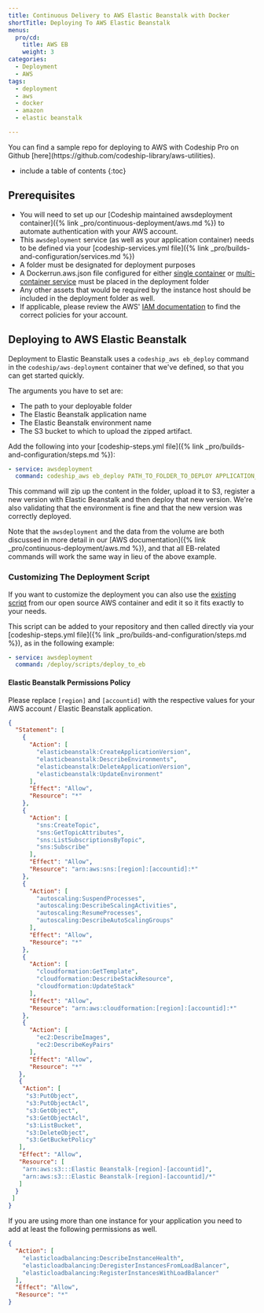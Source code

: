 ```yaml
---
title: Continuous Delivery to AWS Elastic Beanstalk with Docker
shortTitle: Deploying To AWS Elastic Beanstalk
menus:
  pro/cd:
    title: AWS EB
    weight: 3
categories:
  - Deployment
  - AWS       
tags:
  - deployment
  - aws
  - docker
  - amazon
  - elastic beanstalk

---
```


<div class="info-block">
You can find a sample repo for deploying to AWS with Codeship Pro on Github [here](https://github.com/codeship-library/aws-utilities).
</div>

* include a table of contents
{:toc}

## Prerequisites

- You will need to set up our [Codeship maintained awsdeployment container]({% link _pro/continuous-deployment/aws.md %}) to automate authentication with your AWS account.
- This `awsdeployment` service (as well as your application container) needs to be defined via your [codeship-services.yml file]({% link _pro/builds-and-configuration/services.md %})
- A folder must be designated for deployment purposes
- A Dockerrun.aws.json file configured for either [single container](https://docs.aws.amazon.com/elasticbeanstalk/latest/dg/create_deploy_docker_image.html) or [multi-container service](https://docs.aws.amazon.com/elasticbeanstalk/latest/dg/create_deploy_docker_v2config.html) must be placed in the deployment folder
- Any other assets that would be required by the instance host should be included in the deployment folder as well.
- If applicable, please review the AWS' [IAM documentation](http://docs.aws.amazon.com/IAM/latest/UserGuide/introduction_access-management.html) to find the correct policies for your account.

## Deploying to AWS Elastic Beanstalk

Deployment to Elastic Beanstalk uses a `codeship_aws eb_deploy` command in the `codeship/aws-deployment` container that we've defined, so that you can get started quickly.

The arguments you have to set are:

- The path to your deployable folder
- The Elastic Beanstalk application name
- The Elastic Beanstalk environment name
- The S3 bucket to which to upload the zipped artifact.

Add the following into your [codeship-steps.yml file]({% link _pro/builds-and-configuration/steps.md %}):

```yaml
- service: awsdeployment
  command: codeship_aws eb_deploy PATH_TO_FOLDER_TO_DEPLOY APPLICATION_NAME ENVIRONMENT_NAME S3_BUCKET_NAME
```

This command will zip up the content in the folder, upload it to S3, register a new version with Elastic Beanstalk and then deploy that new version. We're also validating that the environment is fine and that the new version was correctly deployed.

Note that the `awsdeployment` and the data from the volume are both discussed in more detail in our [AWS documentation]({% link _pro/continuous-deployment/aws.md %}), and that all EB-related commands will work the same way in lieu of the above example.

### Customizing The Deployment Script

If you want to customize the deployment you can also use the [existing script](https://github.com/codeship-library/aws-utilities/blob/master/deployment/scripts/codeship_aws_eb_deploy) from our open source AWS container and edit it so it fits exactly to your needs.

This script can be added to your repository and then called directly via your [codeship-steps.yml file]({% link _pro/builds-and-configuration/steps.md %}), as in the following example:

```yaml
- service: awsdeployment
  command: /deploy/scripts/deploy_to_eb
```

#### Elastic Beanstalk Permissions Policy

Please replace `[region]` and `[accountid]` with the respective values for your AWS account / Elastic Beanstalk application.

```json
{
  "Statement": [
    {
      "Action": [
        "elasticbeanstalk:CreateApplicationVersion",
        "elasticbeanstalk:DescribeEnvironments",
        "elasticbeanstalk:DeleteApplicationVersion",
        "elasticbeanstalk:UpdateEnvironment"
      ],
      "Effect": "Allow",
      "Resource": "*"
    },
    {
      "Action": [
        "sns:CreateTopic",
        "sns:GetTopicAttributes",
        "sns:ListSubscriptionsByTopic",
        "sns:Subscribe"
      ],
      "Effect": "Allow",
      "Resource": "arn:aws:sns:[region]:[accountid]:*"
    },
    {
      "Action": [
        "autoscaling:SuspendProcesses",
        "autoscaling:DescribeScalingActivities",
        "autoscaling:ResumeProcesses",
        "autoscaling:DescribeAutoScalingGroups"
      ],
      "Effect": "Allow",
      "Resource": "*"
    },
    {
      "Action": [
        "cloudformation:GetTemplate",
        "cloudformation:DescribeStackResource",
        "cloudformation:UpdateStack"
      ],
      "Effect": "Allow",
      "Resource": "arn:aws:cloudformation:[region]:[accountid]:*"
    },
    {
      "Action": [
        "ec2:DescribeImages",
        "ec2:DescribeKeyPairs"
      ],
      "Effect": "Allow",
      "Resource": "*"
   },
   {
    "Action": [
     "s3:PutObject",
     "s3:PutObjectAcl",
     "s3:GetObject",
     "s3:GetObjectAcl",
     "s3:ListBucket",
     "s3:DeleteObject",
     "s3:GetBucketPolicy"
   ],
   "Effect": "Allow",
   "Resource": [
    "arn:aws:s3:::Elastic Beanstalk-[region]-[accountid]",
    "arn:aws:s3:::Elastic Beanstalk-[region]-[accountid]/*"
   ]
  }
 ]
}
```

If you are using more than one instance for your application you need to add at least the following permissions as well.

```json
{
  "Action": [
    "elasticloadbalancing:DescribeInstanceHealth",
    "elasticloadbalancing:DeregisterInstancesFromLoadBalancer",
    "elasticloadbalancing:RegisterInstancesWithLoadBalancer"
  ],
  "Effect": "Allow",
  "Resource": "*"
}
```
